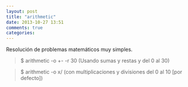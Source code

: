 ```yaml
---
layout: post
title: "arithmetic"
date: 2013-10-27 13:51
comments: true
categories: 
---
```

Resolución de problemas matemáticos muy simples.

>$ arithmetic -o +- -r 30 (Usando sumas y restas y del 0 al 30)

>$ arithmetic -o x/ (con multiplicaciones y divisiones del 0 al 10 [por defecto])


